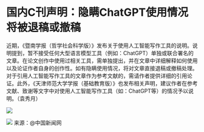 # 国内C刊声明：隐瞒ChatGPT使用情况将被退稿或撤稿

近期，《暨南学报（哲学社会科学版）》发布关于使用人工智能写作工具的说明。说明提到，暂不接受任何大型语言模型工具（例如：ChatGPT）单独或联合署名的文章。在论文创作中使用过相关工具，需单独提出，并在文章中详细解释如何使用以及论证作者自身的创作性。如有隐瞒使用情况，将对文章直接退稿或撤稿处理。对于引用人工智能写作工具的文章作为参考文献的，需请作者提供详细的引用论证。此外，《天津师范大学学报（基础教育版）》也发布相关声明，建议作者在参考文献、致谢等文字中对使用人工智能写作工具（如：ChatGPT等）的情况予以说明。（袁秀月）

![](https://inews.gtimg.com/newsapp_bt/0/15660034613/1000)

![](https://inews.gtimg.com/newsapp_bt/0/15660034615/1000)
来源：@中国新闻网

